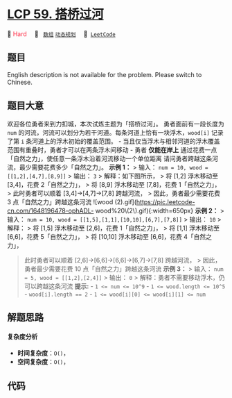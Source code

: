 # [LCP 59. 搭桥过河](https://leetcode.cn/problems/NfY1m5)

🔴 <font color=#ff334b>Hard</font>&emsp; 🔖&ensp; [`数组`](/leetcode-js/outline/tag/array.md) [`动态规划`](/leetcode-js/outline/tag/dynamic-programming.md)&emsp; 🔗&ensp;[`LeetCode`](https://leetcode.cn/problems/NfY1m5)

## 题目

English description is not available for the problem. Please switch to
Chinese.


## 题目大意

欢迎各位勇者来到力扣城，本次试炼主题为「搭桥过河」。 勇者面前有一段长度为 `num`
的河流，河流可以划分为若干河道。每条河道上恰有一块浮木，`wood[i]` 记录了第 `i` 条河道上的浮木初始的覆盖范围。 \-
当且仅当浮木与相邻河道的浮木覆盖范围有重叠时，勇者才可以在两条浮木间移动 \- 勇者 **仅能在岸上**
通过花费一点「自然之力」，使任意一条浮木沿着河流移动一个单位距离 请问勇者跨越这条河流，最少需要花费多少「自然之力」。 **示例 1：** > 输入：
`num = 10, wood = [[1,2],[4,7],[8,9]]` > 输出： `3` > 解释：如下图所示， > 将 [1,2] 浮木移动至
[3,4]，花费 2「自然之力」， > 将 [8,9] 浮木移动至 [7,8]，花费 1「自然之力」， > 此时勇者可以顺着
[3,4]->[4,7]->[7,8] 跨越河流， > 因此，勇者最少需要花费 3 点「自然之力」跨越这条河流 ![wood
(2).gif](https://pic.leetcode-cn.com/1648196478-ophADL-
wood%20\\(2\\).gif){:width=650px} **示例 2：** > 输入： `num = 10, wood =
[[1,5],[1,1],[10,10],[6,7],[7,8]]` > 输出： `10` > 解释： > 将 [1,5] 浮木移动至 [2,6]，花费
1「自然之力」， > 将 [1,1] 浮木移动至 [6,6]，花费 5「自然之力」， > 将 [10,10] 浮木移动至 [6,6]，花费 4「自然之力」，
> 此时勇者可以顺着 [2,6]->[6,6]->[6,6]->[6,7]->[7,8] 跨越河流， > 因此，勇者最少需要花费 10
点「自然之力」跨越这条河流 **示例 3：** > 输入： `num = 5, wood = [[1,2],[2,4]]` > 输出： `0` >
解释：勇者不需要移动浮木，仍可以跨越这条河流 **提示:** \- `1 <= num <= 10^9` \- `1 <= wood.length <=
10^5` \- `wood[i].length == 2` \- `1 <= wood[i][0] <= wood[i][1] <= num`


## 解题思路

#### 复杂度分析

- **时间复杂度**：`O()`，
- **空间复杂度**：`O()`，

## 代码

```javascript

```